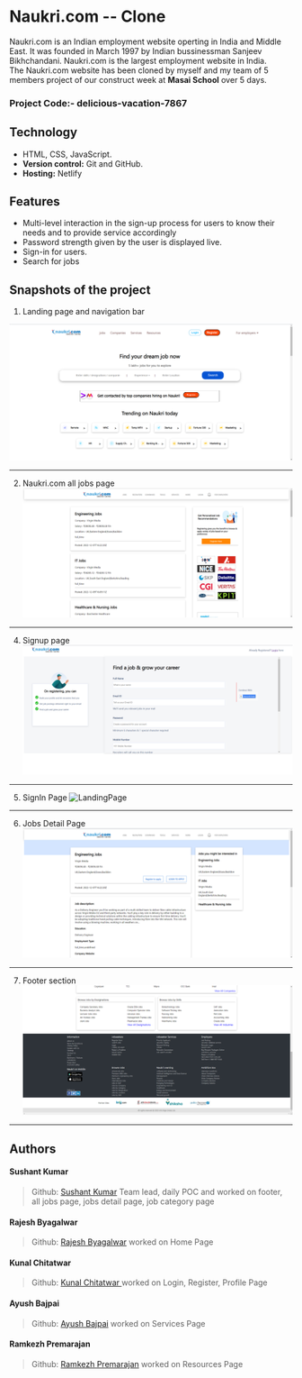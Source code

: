 # Naukri.com -- Clone
Naukri.com is an Indian employment website operting in India and Middle East. It was founded in March 1997 by Indian bussinessman Sanjeev Bikhchandani. Naukri.com is the largest employment website in India.
<br>
The Naukri.com website has been cloned by myself and my team of 5 members project of our construct week at **Masai School** over 5 days.
### Project Code:- delicious-vacation-7867

## Technology
- HTML, CSS, JavaScript.
- **Version control:** Git and GitHub.
- **Hosting:** Netlify

## Features
- Multi-level interaction in the sign-up process for users to know their needs and to provide service accordingly
- Password strength given by the user is displayed live.
- Sign-in for users.
- Search for jobs

## Snapshots of the project

1. Landing page and navigation bar

![LandingPage](images/assests/home.png)
*******************************************************************************

2. Naukri.com all jobs page
![LandingPage](images/assests/alljobs.png)
*******************************************************************************

4. Signup page
![LandingPage](images/assests/signup.png)
*******************************************************************************

5. SignIn Page
![LandingPage](images/assests/signin.png)
*******************************************************************************

6. Jobs Detail Page
![LandingPage](images/assests/jobsdetail.png)
*******************************************************************************

7. Footer section
![LandingPage](images/assests/footer.png)
*******************************************************************************

## Authors
#### Sushant Kumar
> Github: [Sushant Kumar](https://github.com/sushantkr961)
Team lead, daily POC and worked on footer, all jobs page, jobs detail page, job category page

#### Rajesh Byagalwar
>Github: [Rajesh Byagalwar](https://github.com/rajeshbyaga)
worked on Home Page

#### Kunal Chitatwar 
>Github: [Kunal Chitatwar ](https://github.com/kunalchitatwar)
worked on Login, Register, Profile Page

#### Ayush Bajpai
>Github: [Ayush Bajpai](https://github.com/ayush19031998)
worked on Services Page

#### Ramkezh Premarajan
>Github: [Ramkezh Premarajan](https://github.com/Ramkezh)
worked on Resources Page


